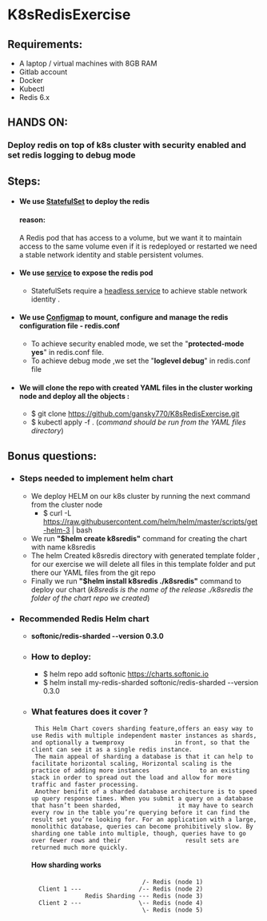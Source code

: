 

# K8sRedisExercise

## Requirements:
- A laptop / virtual machines with 8GB RAM
- Gitlab account
- Docker
- Kubectl
- Redis 6.x

## HANDS ON:
### Deploy  redis on top of k8s cluster with security enabled and set redis logging to debug mode

## Steps:
 - #### We use [StatefulSet](https://kubernetes.io/docs/concepts/workloads/controllers/statefulset/) to deploy the redis
    #### reason:
   
     A Redis pod that has access to a volume, but we want it to maintain access to the same volume even if it is redeployed or restarted
     we need a stable network identity and stable persistent volumes.
  - #### We use  [service](https://kubernetes.io/docs/concepts/services-networking/service/) to expose the redis pod  
    - StatefulSets require a [ headless service](https://kubernetes.io/docs/concepts/services-networking/service/#headless-services) to achieve 
      stable network identity .
     
  - #### We use [Configmap](https://kubernetes.io/docs/concepts/configuration/configmap/) to mount, configure and manage the redis configuration file - redis.conf   
     - To achieve  security enabled mode, we set the  "**protected-mode yes**" in redis.conf file.
     - To achieve debug mode ,we set the "**loglevel debug**" in redis.conf file

   - #### We will clone the repo with created YAML files in the cluster working node and deploy all the objects :
      -  $ git clone  https://github.com/gansky770/K8sRedisExercise.git
      -  $ kubectl apply -f . (*command should be run from the YAML files directory*)
    
  ## Bonus questions: 
  - ### **Steps needed to implement helm chart**
    - We deploy HELM on our k8s cluster by running the next command from the cluster node
      - $ curl -L https://raw.githubusercontent.com/helm/helm/master/scripts/get-helm-3 | bash 
    - We run **"$helm create k8sredis"**  command for creating the chart with name k8sredis
    - The helm Created k8sredis directory with generated template folder , for our exercise we will delete all files in this template folder and put there our YAML           files  from the git repo
    -   Finally  we run **"$helm install k8sredis ./k8sredis"** command to deploy our chart (*k8sredis is the name of the release ./k8sredis the folder of the chart             repo we created*)
   - ### **Recommended Redis Helm chart** 
     - **softonic/redis-sharded --version 0.3.0**
     - ### How to deploy:
       - $ helm repo add softonic https://charts.softonic.io 
       - $ helm install my-redis-sharded softonic/redis-sharded --version 0.3.0
      - ### What features does it cover ? 
             This Helm Chart covers sharding feature,offers an easy way to use Redis with multiple independent master instances as shards, and optionally a twemproxy              in front, so that the client can see it as a single redis instance.
             The main appeal of sharding a database is that it can help to facilitate horizontal scaling, Horizontal scaling is the practice of adding more instances              to an existing stack in order to spread out the load and allow for more traffic and faster processing. 
             Another benifit of a sharded database architecture is to speed up query response times. When you submit a query on a database that hasn’t been sharded,                it may have to search every row in the table you’re querying before it can find the result set you’re looking for. For an application with a large,                    monolithic database, queries can become prohibitively slow. By sharding one table into multiple, though, queries have to go over fewer rows and their                  result sets are returned much more quickly.
             
          #### How sharding works
                                           /- Redis (node 1)
              Client 1 ---                /-- Redis (node 2)
                           Redis Sharding --- Redis (node 3)
              Client 2 ---                \-- Redis (node 4)
                                           \- Redis (node 5)
             
             
             

